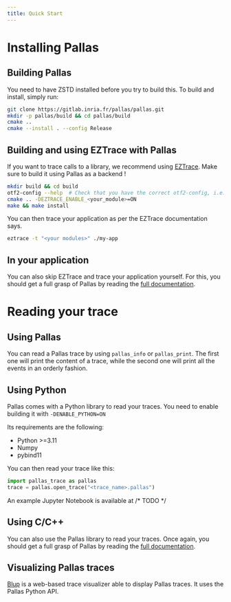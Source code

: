 ```yaml
---
title: Quick Start
---
```

# Installing Pallas
## Building Pallas
You need to have ZSTD installed before you try to build this.
To build and install, simply run:
```bash
git clone https://gitlab.inria.fr/pallas/pallas.git
mkdir -p pallas/build && cd pallas/build
cmake ..
cmake --install . --config Release
```

## Building and using EZTrace with Pallas
If you want to trace calls to a library, we recommend using [EZTrace](https://eztrace.gitlab.io/eztrace/).
Make sure to build it using Pallas as a backend !
```bash
mkdir build && cd build
otf2-config --help  # Check that you have the correct otf2-config, i.e. the Pallas one
cmake .. -DEZTRACE_ENABLE_<your_module>=ON
make && make install
```

You can then trace your application as per the EZTrace documentation says.
```bash
eztrace -t "<your modules>" ./my-app
```

## In your application
You can also skip EZTrace and trace your application yourself. 
For this, you should get a full grasp of Pallas by reading the [full documentation](02-pallas/index.md).

# Reading your trace
## Using Pallas
You can read a Pallas trace by using `pallas_info` or `pallas_print`.
The first one will print the content of a trace, while the second one will print all the events in an orderly fashion.

## Using Python
Pallas comes with a Python library to read your traces.
You need to enable building it with `-DENABLE_PYTHON=ON`

Its requirements are the following:
- Python >=3.11
- Numpy
- pybind11

You can then read your trace like this:
```python
import pallas_trace as pallas
trace = pallas.open_trace("<trace_name>.pallas")
```

An example Jupyter Notebook is available at /* TODO */

## Using C/C++
You can also use the Pallas library to read your traces. 
Once again, you should get a full grasp of Pallas by reading the [full documentation](02-pallas/index.md).

## Visualizing Pallas traces

[Blup](https://gitlab.inria.fr/blup/blup) is a web-based trace visualizer able to display Pallas traces. 
It uses the Pallas Python API.
